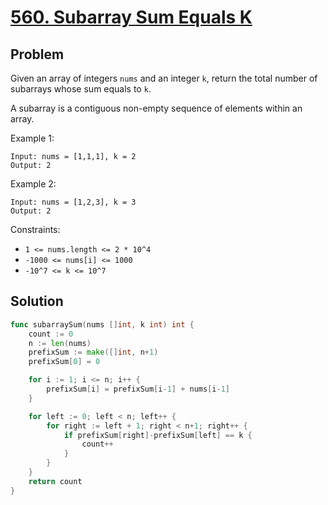 # [560. Subarray Sum Equals K](https://leetcode.com/problems/subarray-sum-equals-k/)

## Problem

Given an array of integers `nums` and an integer `k`, return the total number of subarrays whose sum equals to `k`.

A subarray is a contiguous non-empty sequence of elements within an array.

 

Example 1:

```
Input: nums = [1,1,1], k = 2
Output: 2
```

Example 2:

```
Input: nums = [1,2,3], k = 3
Output: 2
``` 

Constraints:

- `1 <= nums.length <= 2 * 10^4`
- `-1000 <= nums[i] <= 1000`
- `-10^7 <= k <= 10^7`

## Solution

```go
func subarraySum(nums []int, k int) int {
	count := 0
	n := len(nums)
	prefixSum := make([]int, n+1)
	prefixSum[0] = 0

	for i := 1; i <= n; i++ {
		prefixSum[i] = prefixSum[i-1] + nums[i-1]
	}

	for left := 0; left < n; left++ {
		for right := left + 1; right < n+1; right++ {
			if prefixSum[right]-prefixSum[left] == k {
				count++
			}
		}
	}
	return count
}
```